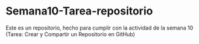 # Semana10-Tarea-repositorio
Este es un  repositorio, hecho para cumplir  con la actividad de la semana 10 (Tarea: Crear y Compartir un Repositorio en GitHub)

